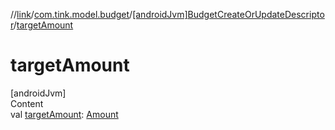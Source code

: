 //[link](../../index.md)/[com.tink.model.budget](../index.md)/[[androidJvm]BudgetCreateOrUpdateDescriptor](index.md)/[targetAmount](target-amount.md)



# targetAmount  
[androidJvm]  
Content  
val [targetAmount](target-amount.md): [Amount](../../com.tink.model.misc/[android-jvm]-amount/index.md)  



